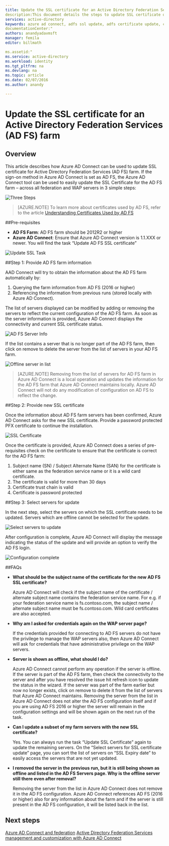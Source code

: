 ```yaml
---
title: Update the SSL certificate for an Active Directory Federation Services (AD FS) farm | Microsoft Azure
description:This document details the steps to update SSL certificate of an AD FS farm using Azure AD Connect.
services: active-directory
keywords: azure ad connect, adfs ssl update, adfs certificate update, change adfs certificate, new adfs certificate, adfs certificate, update adfs ssl certificate, update ssl certificate adfs, configure adfs ssl certificate, adfs, ssl, certificate, adfs service communication certificate, update federation, configure federation, aad connect
documentationCenter:"
authors: anandyadavmsft
manager: femila
editor: billmath

ms.assetid:"
ms.service: active-directory  
ms.workload: identity
ms.tgt_pltfrm: na
ms.devlang: na
ms.topic: article
ms.date: 02/07/2016
ms.author: anandy

---    
```


# Update the SSL certificate for an Active Directory Federation Services (AD FS) farm

## Overview
This article describes how Azure AD Connect can be used to update SSL certificate for Active Directory Federation Services (AD FS) farm.  If the sign-on method in Azure AD Connect  is set as AD FS, the Azure AD Connect  tool can be used to easily update the SSL Certificate for the AD FS farm – across all federation and WAP servers in 3 simple steps:

![Three Steps](./media/active-directory-aadconnectfed-ssl-update/threesteps.png)


>[AZURE.NOTE] To learn more about certificates used by AD FS, refer to the article [Understanding Certificates Used by AD FS](https://technet.microsoft.com/library/cc730660.aspx)

##Pre-requisites

* **AD FS Farm**: AD FS farm should be 2012R2 or  higher
* **Azure AD Connect**: Ensure that Azure AD Connect version is 1.1.XXX or newer. You will find the task “Update AD FS SSL certificate”

![Update SSL Task](./media/active-directory-aadconnectfed-ssl-update/updatessltask.png)

##Step 1: Provide AD FS farm information

AAD Connect will try to obtain the information about the AD FS farm automatically by:
1. Querying the farm information from AD FS (2016 or higher)
2. Referencing the information from previous runs (stored locally with Azure AD Connect). 

The list of servers displayed can be modified by adding or removing the servers to reflect the current configuration of the AD FS farm. As soon as the server information is provided, Azure AD Connect displays the connectivity and current SSL certificate status.

![AD FS Server Info](./media/active-directory-aadconnectfed-ssl-update/adfsserverinfo.png)

If the list contains a server that is no longer part of the AD FS farm, then click on remove to delete the server from the list of servers in your AD FS farm. 

![Offline server in list](./media/active-directory-aadconnectfed-ssl-update/offlineserverlist.png)
 
>[AZURE.NOTE] Removing from the list of servers for AD FS farm in Azure AD Connect is a local operation and updates the information for the AD FS farm that Azure AD Connect maintains locally. Azure AD Connect will not do any modification of configuration on AD FS to reflect the change.    

##Step 2: Provide new SSL certificate

Once the information about AD FS farm servers has been confirmed, Azure AD Connect asks for the new SSL certificate. Provide a password protected PFX certificate to continue the installation. 

![SSL Certificate](./media/active-directory-aadconnectfed-ssl-update/certificate.png)
 
Once the certificate is provided, Azure AD Connect does a series of pre-requisites  check on the certificate to ensure that the certificate is correct for the AD FS farm:
1.	Subject name (SN) / Subject Alternate Name (SAN) for the certificate is either same as the federation service name or it is a wild card certificate.
2.	The certificate is valid for more than 30 days
3.	Certificate trust chain is valid 
4.	Certificate is password protected

##Step 3: Select servers for update

In the next step, select the servers on which the SSL certificate needs to be updated. Servers which are offline cannot be selected for the update. 

![Select servers to update](./media/active-directory-aadconnectfed-ssl-update/selectservers.png)

After configuration is complete, Azure AD Connect will display the message indicating the status of the update and will provide an option to verify the AD FS login.

![Configuration complete](./media/active-directory-aadconnectfed-ssl-update/configurecomplete.png)   

##FAQs

* **What should be the subject name of the certificate for the new AD FS SSL certificate?**

    Azure AD Connect will check if the subject name of the certificate / alternate subject name contains the federation service name. For e.g. if your federation service name is fs.contoso.com, the subject name / alternate subject name must be fs.contoso.com.  Wild card certificates are also accepted. 

* **Why am I asked for credentials again on the WAP server page?**

    If the credentials provided for connecting to AD FS servers do not have the privilege to manage the WAP servers also, then Azure AD Connect will ask for credentials that have administrative privilege on the WAP servers.

* **Server is shown as offline, what should I do?**

    Azure AD Connect cannot perform any operation if the server is offline. If the server is part of the AD FS farm, then check the connectivity to the server and after you have resolved the issue hit refresh icon to update the status in the wizard. If the server was part of the farm earlier but now no longer exists, click on remove to delete it from the list of servers that Azure AD Connect maintains.  Removing the server from the list in Azure AD Connect does not alter the AD FS configuration itself and if you are using AD FS 2016 or higher the server will remain in the configuration settings and will be shown again on the next run of the task.

* **Can I update a subset of my farm servers with the new SSL certificate?**

    Yes. You can always run the task “Update SSL Certificate” again to update the remaining servers. On the “Select servers for SSL certificate update” page, you can sort the list of servers on “SSL Expiry date” to easily access the servers that are not yet updated. 

* **I removed the server in the previous run, but it is still being shown as offline and listed in the AD FS Servers page. Why is the offline server still there even after removal?**

    Removing the server from the list in Azure AD Connect does not remove it in the AD FS configuration. Azure AD Connect references AD FS (2016 or higher) also for any information about the farm and if the server is still present in the AD FS configuration, it will be listed back in the list.  

## Next steps

[Azure AD Connect and federation](active-directory-aadconnectfed-whatis.md)
[Active Directory Federation Services management and customization with Azure AD Connect](active-directory-aadconnect-federation-management.md)